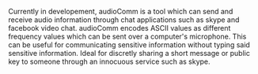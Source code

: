 Currently in developement, audioComm is a tool which can send and receive audio information through chat applications such as skype and facebook video chat. audioComm encodes ASCII values as different frequency values which can be sent over a computer's microphone. This can be useful for communicating sensitive information without typing said sensitive information. Ideal for discretly sharing a short message or public key to someone through an innocuous service such as skype.
